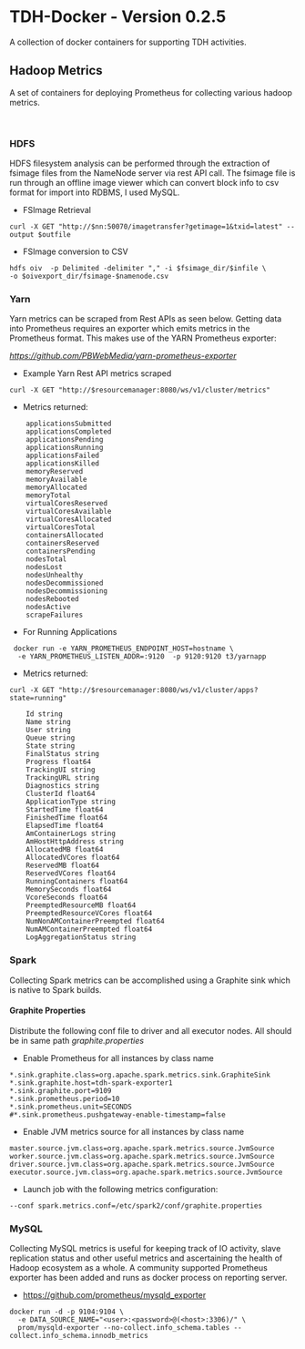 TDH-Docker - Version 0.2.5
==========================

  A collection of docker containers for supporting TDH activities.


## Hadoop Metrics
 A set of containers for deploying Prometheus for collecting various hadoop metrics.

​
### HDFS
HDFS filesystem analysis can be performed through the extraction of fsimage files
from the  NameNode server via rest API call. The fsimage file is
run through an offline image viewer which can convert block info to csv format
for import into RDBMS, I used MySQL.

* FSImage Retrieval
```
curl -X GET "http://$nn:50070/imagetransfer?getimage=1&txid=latest" --output $outfile
```

* FSImage conversion to CSV
```
hdfs oiv  -p Delimited -delimiter "," -i $fsimage_dir/$infile \
-o $oivexport_dir/fsimage-$namenode.csv
```

### Yarn
Yarn metrics can be scraped from Rest APIs as seen below. Getting data into
Prometheus requires an exporter which emits metrics in the Prometheus format.
This makes use of the YARN Prometheus exporter:

*https://github.com/PBWebMedia/yarn-prometheus-exporter*

* Example Yarn Rest API metrics scraped
```
curl -X GET "http://$resourcemanager:8080/ws/v1/cluster/metrics"
```

* Metrics returned:
```
	applicationsSubmitted
	applicationsCompleted
	applicationsPending   
	applicationsRunning   
	applicationsFailed    
	applicationsKilled    
	memoryReserved        
	memoryAvailable       
	memoryAllocated       
	memoryTotal           
	virtualCoresReserved  
	virtualCoresAvailable
	virtualCoresAllocated
	virtualCoresTotal    
	containersAllocated   
	containersReserved    
	containersPending     
	nodesTotal            
	nodesLost             
	nodesUnhealthy        
	nodesDecommissioned  
	nodesDecommissioning  
	nodesRebooted         
	nodesActive           
	scrapeFailures     
```

* For Running Applications
```
 docker run -e YARN_PROMETHEUS_ENDPOINT_HOST=hostname \
  -e YARN_PROMETHEUS_LISTEN_ADDR=:9120  -p 9120:9120 t3/yarnapp
```

* Metrics returned:
```
curl -X GET "http://$resourcemanager:8080/ws/v1/cluster/apps?state=running"

    Id string
    Name string
    User string
    Queue string
    State string
    FinalStatus string
    Progress float64
    TrackingUI string
    TrackingURL string
    Diagnostics string
    ClusterId float64
    ApplicationType string
    StartedTime float64
    FinishedTime float64
    ElapsedTime float64
    AmContainerLogs string
    AmHostHttpAddress string
    AllocatedMB float64
    AllocatedVCores float64
    ReservedMB float64
    ReservedVCores float64
    RunningContainers float64
    MemorySeconds float64
    VcoreSeconds float64
    PreemptedResourceMB float64
    PreemptedResourceVCores float64
    NumNonAMContainerPreempted float64
    NumAMContainerPreempted float64
    LogAggregationStatus string
``` 	

### Spark
Collecting Spark metrics can be accomplished using a Graphite sink which is
native to Spark builds.

#### Graphite Properties
Distribute the following conf file to driver and all executor nodes. All should
be in same path *graphite.properties*

* Enable Prometheus for all instances by class name
```
*.sink.graphite.class=org.apache.spark.metrics.sink.GraphiteSink
*.sink.graphite.host=tdh-spark-exporter1
*.sink.graphite.port=9109
*.sink.prometheus.period=10
*.sink.prometheus.unit=SECONDS
#*.sink.prometheus.pushgateway-enable-timestamp=false
```

* Enable JVM metrics source for all instances by class name
```
master.source.jvm.class=org.apache.spark.metrics.source.JvmSource
worker.source.jvm.class=org.apache.spark.metrics.source.JvmSource
driver.source.jvm.class=org.apache.spark.metrics.source.JvmSource
executor.source.jvm.class=org.apache.spark.metrics.source.JvmSource
```

* Launch job with the following metrics configuration:
```
--conf spark.metrics.conf=/etc/spark2/conf/graphite.properties
```

### MySQL
Collecting MySQL metrics is useful for keeping track of IO activity, slave
replication status and other useful metrics and ascertaining the health of Hadoop
ecosystem as a whole. A community supported Prometheus exporter has been added
and runs as docker process on reporting server.

* https://github.com/prometheus/mysqld_exporter  

```
docker run -d -p 9104:9104 \
  -e DATA_SOURCE_NAME="<user>:<password>@(<host>:3306)/" \
  prom/mysqld-exporter --no-collect.info_schema.tables --collect.info_schema.innodb_metrics
```
